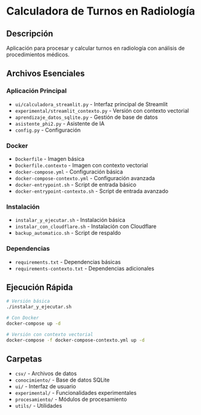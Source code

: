 # Calculadora de Turnos en Radiología

## Descripción
Aplicación para procesar y calcular turnos en radiología con análisis de procedimientos médicos.

## Archivos Esenciales

### Aplicación Principal
- `ui/calculadora_streamlit.py` - Interfaz principal de Streamlit
- `experimental/streamlit_contexto.py` - Versión con contexto vectorial
- `aprendizaje_datos_sqlite.py` - Gestión de base de datos
- `asistente_phi2.py` - Asistente de IA
- `config.py` - Configuración

### Docker
- `Dockerfile` - Imagen básica
- `Dockerfile.contexto` - Imagen con contexto vectorial
- `docker-compose.yml` - Configuración básica
- `docker-compose-contexto.yml` - Configuración avanzada
- `docker-entrypoint.sh` - Script de entrada básico
- `docker-entrypoint-contexto.sh` - Script de entrada avanzado

### Instalación
- `instalar_y_ejecutar.sh` - Instalación básica
- `instalar_con_cloudflare.sh` - Instalación con Cloudflare
- `backup_automatico.sh` - Script de respaldo

### Dependencias
- `requirements.txt` - Dependencias básicas
- `requirements-contexto.txt` - Dependencias adicionales

## Ejecución Rápida

```bash
# Versión básica
./instalar_y_ejecutar.sh

# Con Docker
docker-compose up -d

# Versión con contexto vectorial
docker-compose -f docker-compose-contexto.yml up -d
```

## Carpetas
- `csv/` - Archivos de datos
- `conocimiento/` - Base de datos SQLite
- `ui/` - Interfaz de usuario
- `experimental/` - Funcionalidades experimentales
- `procesamiento/` - Módulos de procesamiento
- `utils/` - Utilidades
